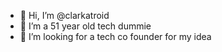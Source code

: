 - 👋 Hi, I’m @clarkatroid
- 👀 I’m a 51 year old tech dummie
- 🌱 I’m looking for a tech co founder for my idea


<!---
clarkatroid/clarkatroid is a ✨ special ✨ repository because its `README.md` (this file) appears on your GitHub profile.
You can click the Preview link to take a look at your changes.
--->
